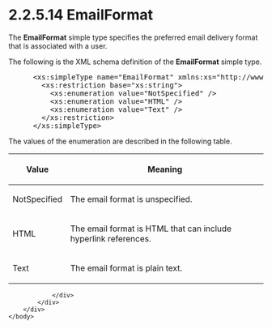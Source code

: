 <html dir="LTR" xmlns:mshelp="http://msdn.microsoft.com/mshelp" xmlns:ddue="http://ddue.schemas.microsoft.com/authoring/2003/5" xmlns:xlink="http://www.w3.org/1999/xlink" xmlns:tool="http://www.microsoft.com/tooltip">
    <head>
        <meta http-equiv="Content-Type" content="text/html; CHARSET=utf-8"></meta>
        <meta name="save" content="history"></meta>
        <title>2.2.5.14 EmailFormat</title>
        <xml>
            <mshelp:toctitle title="2.2.5.14 EmailFormat"></mshelp:toctitle>
            <mshelp:rltitle title="[MS-SSMDSWS-15]: EmailFormat"></mshelp:rltitle>
            <mshelp:keyword index="A" term="99caa7b0-2032-46ac-b4e1-8c46e4445caa"></mshelp:keyword>
            <mshelp:attr name="DCSext.ContentType" value="open specification"></mshelp:attr>
            <mshelp:attr name="AssetID" value="99caa7b0-2032-46ac-b4e1-8c46e4445caa"></mshelp:attr>
            <mshelp:attr name="TopicType" value="kbRef"></mshelp:attr>
            <mshelp:attr name="DCSext.Title" value="[MS-SSMDSWS-15]: EmailFormat" />
        </xml>
    </head>
    <body>
        <div id="header">
            <h1 class="heading">2.2.5.14 EmailFormat</h1>
        </div>
        <div id="mainSection">
            <div id="mainBody">
                <div id="allHistory" class="saveHistory"></div>
                <div id="sectionSection0" class="section" name="collapseableSection">
                    

<p>The <b>EmailFormat</b> simple type specifies the preferred
email delivery format that is associated with a user.</p>

<p>The following is the XML schema definition of the <b>EmailFormat</b>
simple type.</p>

<dl>
<dd>
<div><pre> &lt;xs:simpleType name=&quot;EmailFormat&quot; xmlns:xs=&quot;http://www.w3.org/2001/XMLSchema&quot;&gt;
   &lt;xs:restriction base=&quot;xs:string&quot;&gt;
     &lt;xs:enumeration value=&quot;NotSpecified&quot; /&gt;
     &lt;xs:enumeration value=&quot;HTML&quot; /&gt;
     &lt;xs:enumeration value=&quot;Text&quot; /&gt;
   &lt;/xs:restriction&gt;
 &lt;/xs:simpleType&gt;
</pre></div>
</dd></dl>

<p>The values of the enumeration are described in the following
table.</p>

<table>
 <thead>
  <tr>
   <th>
   <p>Value</p>
   </th>
   <th>
   <p>Meaning</p>
   </th>
  </tr>
 </thead>
 <tr>
  <td>
  <p>NotSpecified</p>
  </td>
  <td>
  <p>The email format is unspecified.</p>
  </td>
 </tr>
 <tr>
  <td>
  <p>HTML</p>
  </td>
  <td>
  <p>The email format is HTML that can include hyperlink
  references.</p>
  </td>
 </tr>
 <tr>
  <td>
  <p>Text</p>
  </td>
  <td>
  <p>The email format is plain text.</p>
  </td>
 </tr>
</table>

<p> </p>


                </div>
            </div>
        </div>
    </body>
</html>